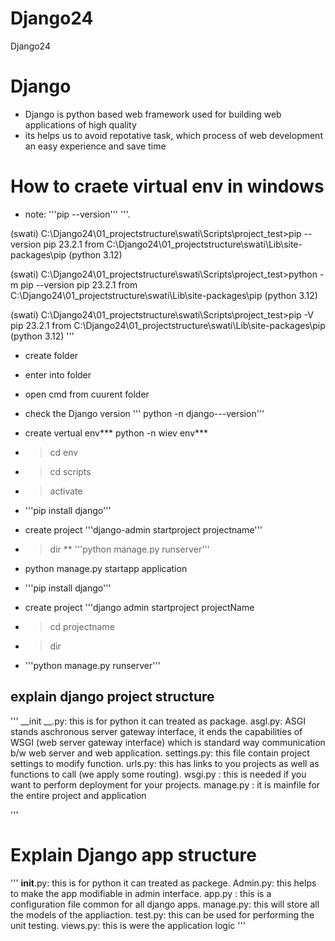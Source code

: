 # Django24
Django24

# Django
* Django is python based web framework used for building web applications of high quality
* its helps us to avoid repotative task, which process of web development an easy experience and save time

# How to craete virtual env in windows
* note: '''pip --version'''
  '''.
  
(swati) C:\Django24\01_projectstructure\swati\Scripts\project_test>pip --version
pip 23.2.1 from C:\Django24\01_projectstructure\swati\Lib\site-packages\pip (python 3.12)

(swati) C:\Django24\01_projectstructure\swati\Scripts\project_test>python -m pip --version
pip 23.2.1 from C:\Django24\01_projectstructure\swati\Lib\site-packages\pip (python 3.12)

(swati) C:\Django24\01_projectstructure\swati\Scripts\project_test>pip -V
pip 23.2.1 from C:\Django24\01_projectstructure\swati\Lib\site-packages\pip (python 3.12)
  '''
* create folder
* enter into folder
* open cmd from cuurent folder
* check the Django version ''' python -n django---version'''
* create vertual env*** python -n wiev env***
*  > cd env
* > cd scripts
* > activate
* '''pip install django'''
* create project '''django-admin startproject projectname'''
* > dir
** '''python manage.py runserver'''


* python manage.py startapp application
* '''pip install django'''
* create project '''django admin startproject projectName
* > cd projectname
* > dir
* '''python manage.py runserver''' 
  
## explain django project structure
'''
__init __.py: this is for python it can treated as package.
asgl.py: ASGI stands aschronous server gateway interface,
         it ends the capabilities of WSGI (web server gateway interface) which is standard way communication b/w web server and web application.
settings.py: this file contain project settings to modify function.
urls.py: this has links to you projects as well as functions to call (we apply some routing).
wsgi.py : this is needed if you want to perform deployment for your projects.
manage.py : it is mainfile for the entire project and application

'''
# Explain Django app structure
'''
__init__.py: this is for python it can treated as packege.
Admin.py: this helps to make the app modifiable in admin interface.
app.py : this is a configuration file common for all django apps.
manage.py: this will store all the models of the appliaction.
test.py: this can be used for performing the unit testing.
views.py: this is were the application logic
'''
